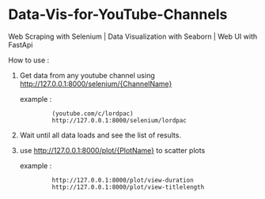 # Data-Vis-for-YouTube-Channels
Web Scraping with Selenium | Data Visualization with Seaborn | Web UI with FastApi

How to use : 
1) Get data from any youtube channel using http://127.0.0.1:8000/selenium/{ChannelName}
    
	example : 
		
				(youtube.com/c/lordpac)
				http://127.0.0.1:8000/selenium/lordpac
			
2) Wait until all data loads and see the list of results.
3) use http://127.0.0.1:8000/plot/{PlotName} to scatter plots
    
	example :
	
				http://127.0.0.1:8000/plot/view-duration
   				http://127.0.0.1:8000/plot/view-titlelength

